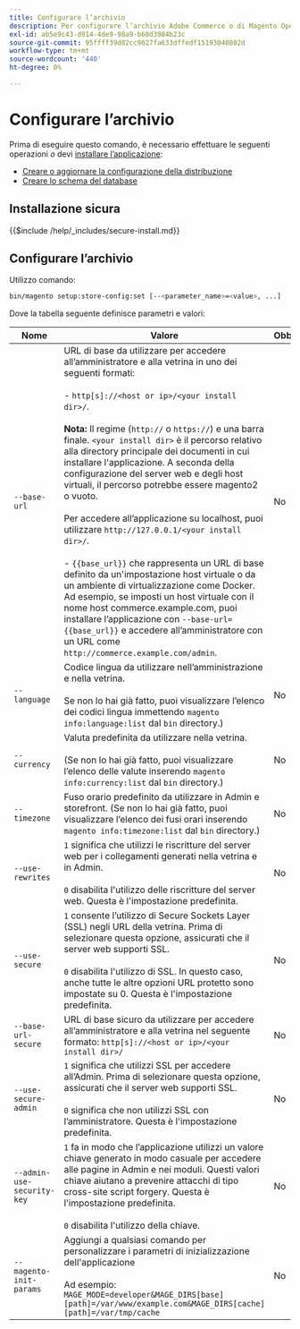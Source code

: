```yaml
---
title: Configurare l’archivio
description: Per configurare l’archivio Adobe Commerce o di Magento Open Source, segui la procedura riportata di seguito.
exl-id: ab5e9c43-d914-4de9-98a9-b60d3984b23c
source-git-commit: 95ffff39d82cc9027fa633dffedf15193040802d
workflow-type: tm+mt
source-wordcount: '440'
ht-degree: 0%

---
```


# Configurare l’archivio

Prima di eseguire questo comando, è necessario effettuare le seguenti operazioni *o* devi [installare l’applicazione](../advanced.md):

* [Creare o aggiornare la configurazione della distribuzione](deployment.md)
* [Creare lo schema del database](database.md)

## Installazione sicura

{{$include /help/_includes/secure-install.md}}

## Configurare l’archivio

Utilizzo comando:

```bash
bin/magento setup:store-config:set [--<parameter_name>=<value>, ...]
```

Dove la tabella seguente definisce parametri e valori:

| Nome | Valore | Obbligatorio |
|--- |--- |--- |
| `--base-url` | URL di base da utilizzare per accedere all’amministratore e alla vetrina in uno dei seguenti formati:<br><br>- `http[s]://<host or ip>/<your install dir>/`.<br><br>**Nota:** Il regime (`http://` o `https://`) e una barra finale. `<your install dir>` è il percorso relativo alla directory principale dei documenti in cui installare l&#39;applicazione. A seconda della configurazione del server web e degli host virtuali, il percorso potrebbe essere magento2 o vuoto.<br><br>Per accedere all’applicazione su localhost, puoi utilizzare `http://127.0.0.1/<your install dir>/`.<br><br>- `{{base_url}}` che rappresenta un URL di base definito da un&#39;impostazione host virtuale o da un ambiente di virtualizzazione come Docker. Ad esempio, se imposti un host virtuale con il nome host commerce.example.com, puoi installare l’applicazione con `--base-url={{base_url}}` e accedere all’amministratore con un URL come `http://commerce.example.com/admin`. | No |
| `--language` | Codice lingua da utilizzare nell’amministrazione e nella vetrina.<br><br>Se non lo hai già fatto, puoi visualizzare l’elenco dei codici lingua immettendo `magento info:language:list` dal `bin` directory.) | No |
| `--currency` | Valuta predefinita da utilizzare nella vetrina. <br><br>(Se non lo hai già fatto, puoi visualizzare l’elenco delle valute inserendo `magento info:currency:list` dal `bin` directory.) | No |
| `--timezone` | Fuso orario predefinito da utilizzare in Admin e storefront. (Se non lo hai già fatto, puoi visualizzare l’elenco dei fusi orari inserendo `magento info:timezone:list` dal `bin` directory.) | No |
| `--use-rewrites` | `1` significa che utilizzi le riscritture del server web per i collegamenti generati nella vetrina e in Admin.<br><br>`0` disabilita l&#39;utilizzo delle riscritture del server web. Questa è l&#39;impostazione predefinita. | No |
| `--use-secure` | `1` consente l’utilizzo di Secure Sockets Layer (SSL) negli URL della vetrina. Prima di selezionare questa opzione, assicurati che il server web supporti SSL.<br><br>`0` disabilita l&#39;utilizzo di SSL. In questo caso, anche tutte le altre opzioni URL protetto sono impostate su 0. Questa è l&#39;impostazione predefinita. | No |
| `--base-url-secure` | URL di base sicuro da utilizzare per accedere all’amministratore e alla vetrina nel seguente formato: `http[s]://<host or ip>/<your install dir>/` | No |
| `--use-secure-admin` | `1` significa che utilizzi SSL per accedere all’Admin. Prima di selezionare questa opzione, assicurati che il server web supporti SSL.<br><br>`0` significa che non utilizzi SSL con l’amministratore. Questa è l&#39;impostazione predefinita. | No |
| `--admin-use-security-key` | `1` fa in modo che l’applicazione utilizzi un valore chiave generato in modo casuale per accedere alle pagine in Admin e nei moduli. Questi valori chiave aiutano a prevenire attacchi di tipo cross-site script forgery. Questa è l&#39;impostazione predefinita.<br/><br/>`0` disabilita l&#39;utilizzo della chiave. | No |
| `--magento-init-params` | Aggiungi a qualsiasi comando per personalizzare i parametri di inizializzazione dell&#39;applicazione<br/><br/>Ad esempio: `MAGE_MODE=developer&MAGE_DIRS[base][path]=/var/www/example.com&MAGE_DIRS[cache][path]=/var/tmp/cache` | No |
